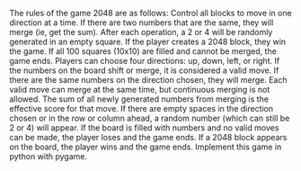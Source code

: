 The rules of the game 2048 are as follows: Control all blocks to move in one direction at a time. If there are two numbers that are the same, they will merge (ie, get the sum). After each operation, a 2 or 4 will be randomly generated in an empty square. If the player creates a 2048 block, they win the game. If all 100 squares (10x10) are filled and cannot be merged, the game ends. Players can choose four directions: up, down, left, or right. If the numbers on the board shift or merge, it is considered a valid move. If there are the same numbers on the direction chosen, they will merge. Each valid move can merge at the same time, but continuous merging is not allowed. The sum of all newly generated numbers from merging is the effective score for that move. If there are empty spaces in the direction chosen or in the row or column ahead, a random number (which can still be 2 or 4) will appear. If the board is filled with numbers and no valid moves can be made, the player loses and the game ends. If a 2048 block appears on the board, the player wins and the game ends. Implement this game in python with pygame.